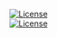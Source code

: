 [![License](https://img.shields.io/badge/License-MIT%20v1-blue.svg)](https://spdx.org/licenses/MIT.html#licenseText)   
[![License](https://img.shields.io/badge/License-GPL%20v3-blue.svg)](http://www.gnu.org/licenses/gpl-3.0)   
